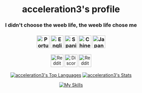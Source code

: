 <link rel="stylesheet" href="https://cdn.jsdelivr.net/gh/lipis/flag-icons@6.6.6/css/flag-icons.min.css"/>

<h1 align="center">acceleration3's profile</h1>
<h3 align="center">I didn't choose the weeb life, the weeb life chose me</h3>
<h3 align="center">
  <img src="https://flagcdn.com/w40/pt.png" srcset="https://flagcdn.com/w80/pt.png 2x" width="40" alt="Portuguese">
  <img src="https://flagcdn.com/w40/gb.png" srcset="https://flagcdn.com/w80/gb.png 2x" width="40" alt="English">
  <img src="https://flagcdn.com/w40/es.png" srcset="https://flagcdn.com/w80/es.png 2x" width="40" alt="Spanish">
  <img src="https://flagcdn.com/w40/cn.png" srcset="https://flagcdn.com/w80/cn.png 2x" width="40" alt="Chinese">
  <img src="https://flagcdn.com/w40/jp.png" srcset="https://flagcdn.com/w80/jp.png 2x" width="40" alt="Japanese">
</h3>
<p align="center">
  <a href="https://reddit.com/u/acceleration3"><img src="https://github.com/gauravghongde/social-icons/blob/master/PNG/Color/Reddit.png" width="40" alt="Reddit"></a>
  <a href="https://discord.com/users/1002324235353608252"><img src="https://github.com/gauravghongde/social-icons/blob/master/PNG/Color/Discord.png" width="40" alt="Discord"></a>
  <a href="https://steamcommunity.com/id/Acceleration3/"><img src="https://github.com/gauravghongde/social-icons/blob/master/PNG/Color/Steam.png" width="40" alt="Reddit"></a>
</p>

<div align="center">
  
  <a href="">![acceleration3's Top Languages](https://github-readme-stats.vercel.app/api/top-langs/?username=acceleration3&theme=radical&show_icons=true&hide_border=false&layout=compact)</a>
  <a href="">![acceleration3's Stats](https://github-readme-stats.vercel.app/api?username=acceleration3&theme=radical&show_icons=true&hide_border=false&count_private=true)</a>
  
</div>

<div align="center">
  
  [![My Skills](https://skillicons.dev/icons?i=c,cpp,cs,java,cmake,ts,js,html,css,php,nodejs,angular)](https://skillicons.dev)
  
</div>
